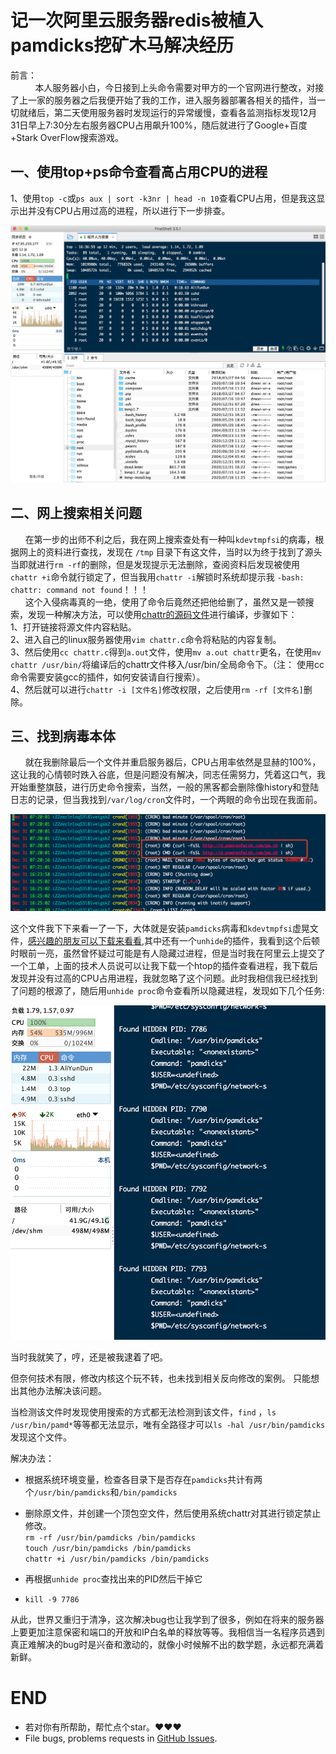 # 记一次阿里云服务器redis被植入pamdicks挖矿木马解决经历
前言：<br/>&nbsp;&nbsp;&nbsp;&nbsp;&nbsp;&nbsp;&nbsp;&nbsp;&nbsp;
本人服务器小白，今日接到上头命令需要对甲方的一个官网进行整改，对接了上一家的服务器之后我便开始了我的工作，进入服务器部署各相关的插件，当一切就绪后，第二天使用服务器时发现运行的异常缓慢，查看各监测指标发现12月31日早上7:30分左右服务器CPU占用飙升100%，随后就进行了Google+百度+Stark OverFlow搜索游戏。
## 一、使用top+ps命令查看高占用CPU的进程
1、使用`top -c`或`ps aux | sort -k3nr | head -n 10`查看CPU占用，但是我这显示出并没有CPU占用过高的进程，所以进行下一步排查。
<p><img src="./image/pamdicks-top.jpeg" alt="image completions"></p>

## 二、网上搜索相关问题
&nbsp;&nbsp;&nbsp;&nbsp;&nbsp;&nbsp;在第一步的出师不利之后，我在网上搜索查处有一种叫`kdevtmpfsi`的病毒，根据网上的资料进行查找，发现在 `/tmp` 目录下有这文件，当时以为终于找到了源头当即就进行`rm -rf`的删除，但是发现提示无法删除，查阅资料后发现被使用`chattr +i`命令就行锁定了，但当我用`chattr -i`解锁时系统却提示我 `-bash: chattr: command not found`！！！<br/>
&nbsp;&nbsp;&nbsp;&nbsp;&nbsp;&nbsp;这个入侵病毒真的一绝，使用了命令后竟然还把他给删了，虽然又是一顿搜索，发现一种解决方法，可以使用[chattr的源码文件](https://github.com/posborne/linux-programming-interface-exercises/blob/master/15-file-attributes/chattr.c)进行编译，步骤如下：<br>
1、打开链接将源文件内容粘贴。<br>
2、进入自己的linux服务器使用`vim chattr.c`命令将粘贴的内容复制。<br>
3、然后使用`cc chattr.c`得到`a.out`文件，使用`mv a.out chattr`更名，在使用`mv chattr /usr/bin/`将编译后的chattr文件移入/usr/bin/全局命令下。（注： 使用cc命令需要安装gcc的插件，如何安装请自行搜索）。<br>
4、然后就可以进行`chattr -i [文件名]`修改权限，之后使用`rm -rf [文件名]`删除。

## 三、找到病毒本体
&nbsp;&nbsp;&nbsp;&nbsp;&nbsp;&nbsp;就在我删除最后一个文件并重启服务器后，CPU占用率依然是显赫的100%，这让我的心情顿时跌入谷底，但是问题没有解决，同志任需努力，凭着这口气，我开始重整旗鼓，进行历史命令搜索，当然，一般的黑客都会删除像history和登陆日志的记录，但当我找到`/var/log/cron`文件时，一个两眼的命令出现在我面前。
<p><img src="./image/pamdicks-1.png" alt="image completions"></p>

这个文件我下下来看一了一下，大体就是安装`pamdicks`病毒和`kdevtmpfsi`虚晃文件，[感兴趣的朋友可以下载来看看](http://d.powreofwish.com/pm.sh),其中还有一个`unhide`的插件，我看到这个后顿时眼前一亮，虽然曾怀疑过可能是有人隐藏过进程，但是当时我在阿里云上提交了一个工单，上面的技术人员说可以让我下载一个htop的插件查看进程，我下载后发现并没有过高的CPU占用进程，我就忽略了这个问题。此时我相信我已经找到了问题的根源了，随后用`unhide proc`命令查看所以隐藏进程，发现如下几个任务:
<p><img src="./image/pamdicks-2.png" alt="image completions"></p>

当时我就笑了，哼，还是被我逮着了吧。

但奈何技术有限，修改内核这个玩不转，也未找到相关反向修改的案例。
只能想出其他办法解决该问题。

当检测该文件时发现使用搜索的方式都无法检测到该文件，`find` ，`ls /usr/bin/pamd*`等等都无法显示，唯有全路径才可以`ls -hal /usr/bin/pamdicks`发现这个文件。

解决办法：

- 根据系统环境变量，检查各目录下是否存在`pamdicks`共计有两个`/usr/bin/pamdicks`和`/bin/pamdicks`

- 删除原文件，并创建一个顶包空文件，然后使用系统chattr对其进行锁定禁止修改。<br>
`rm -rf /usr/bin/pamdicks /bin/pamdicks`<br>
`touch /usr/bin/pamdicks /bin/pamdicks`<br>
`chattr +i /usr/bin/pamdicks /bin/pamdicks`<br>
- 再根据`unhide proc`查找出来的PID然后干掉它
- `kill -9 7786`

从此，世界又重归于清净，这次解决bug也让我学到了很多，例如在将来的服务器上要更加注意保密和端口的开放和IP白名单的释放等等。我相信当一名程序员遇到真正难解决的bug时是兴奋和激动的，就像小时候解不出的数学题，永远都充满着新鲜。

# END
- 若对你有所帮助，帮忙点个star。❤️❤️❤️
- File bugs, problems requests in [GitHub Issues](https://github.com/XiaoTiJun/ExperienceSharing/issues).